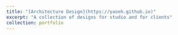 ```yaml
---
title: "[Architecture Design](https://yaoeh.github.io)"
excerpt: "A collection of designs for studio and for clients"
collection: portfolio
---
```

